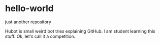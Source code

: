 # hello-world
just another repository

Hubot is small weird bot tries explaining GitHub. I am student learning this stuff. Ok, let's call it a competition.
